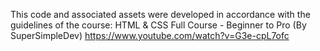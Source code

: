This code and associated assets were developed in accordance with the guidelines of the course:
HTML & CSS Full Course - Beginner to Pro
(By SuperSimpleDev)
https://www.youtube.com/watch?v=G3e-cpL7ofc
